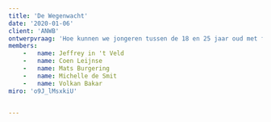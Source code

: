 ```yaml
---
title: 'De Wegenwacht'
date: '2020-01-06'
client: 'ANWB'
ontwerpvraag: 'Hoe kunnen we jongeren tussen de 18 en 25 jaar oud met faalangst ondersteunen bij het behalen van hun rijbewijs?'
members:
    -   name: Jeffrey in 't Veld
    -   name: Coen Leijnse
    -   name: Mats Burgering
    -   name: Michelle de Smit
    -   name: Volkan Bakar
miro: 'o9J_lMsxkiU'


---
```




